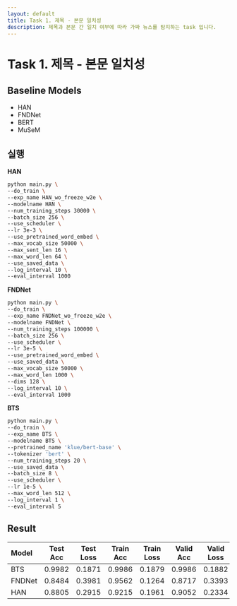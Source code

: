 ```yaml
---
layout: default
title: Task 1. 제목 - 본문 일치성
description: 제목과 본문 간 일치 여부에 따라 가짜 뉴스를 탐지하는 task 입니다.
---
```


# Task 1. 제목 - 본문 일치성

## Baseline Models

- HAN
- FNDNet
- BERT
- MuSeM


## 실행

**HAN**

```bash
python main.py \
--do_train \
--exp_name HAN_wo_freeze_w2e \
--modelname HAN \
--num_training_steps 30000 \
--batch_size 256 \
--use_scheduler \
--lr 3e-3 \
--use_pretrained_word_embed \
--max_vocab_size 50000 \
--max_sent_len 16 \
--max_word_len 64 \
--use_saved_data \
--log_interval 10 \
--eval_interval 1000
```


**FNDNet**

```bash
python main.py \
--do_train \
--exp_name FNDNet_wo_freeze_w2e \
--modelname FNDNet \
--num_training_steps 100000 \
--batch_size 256 \
--use_scheduler \
--lr 3e-5 \
--use_pretrained_word_embed \
--use_saved_data \
--max_vocab_size 50000 \
--max_word_len 1000 \
--dims 128 \
--log_interval 10 \
--eval_interval 1000
```


**BTS**

```bash
python main.py \
--do_train \
--exp_name BTS \
--modelname BTS \
--pretrained_name 'klue/bert-base' \
--tokenizer 'bert' \
--num_training_steps 20 \
--use_saved_data \
--batch_size 8 \
--use_scheduler \
--lr 1e-5 \
--max_word_len 512 \
--log_interval 1 \
--eval_interval 5
```


## Result


       
 Model |  Test Acc |  Test Loss |  Train Acc |  Train Loss |  Valid Acc |  Valid Loss 
:---|---|---|---|---|---|---
BTS |    0.9982 |     0.1871 |     0.9986 |      0.1879 |     0.9986 |      0.1882 
FNDNet |    0.8484 |     0.3981 |     0.9562 |      0.1264 |     0.8717 |      0.3393 
HAN |    0.8805 |     0.2915 |     0.9215 |      0.1961 |     0.9052 |      0.2334 